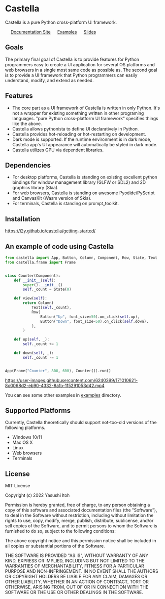 # Castella
Castella is a pure Python cross-platform UI framework.

<img src="https://user-images.githubusercontent.com/6240399/174487936-8484be0e-b2b5-433c-9416-594c0fd57f3a.png" style="height: 1em;"></img> [Documentation Site](https://i2y.github.io/castella) <img src="https://user-images.githubusercontent.com/6240399/174487787-7099167f-a8ad-42e8-9362-c19c84dc81be.png" style="height: 1em;"></img> [Examples](examples) <img src="https://user-images.githubusercontent.com/6240399/174487787-7099167f-a8ad-42e8-9362-c19c84dc81be.png" style="height: 1em;"></img> [Slides](https://speakerdeck.com/i2y/a-cross-platform-pure-python-declarative-ui-framework)

## Goals
The primary final goal of Castella is to provide features for Python programmers easy to create a UI application for several OS platforms and web browsers in a single most same code as possible as. The second goal is to provide a UI framework that Python programmers can easily understand, modify, and extend as needed.

## Features
- The core part as a UI framework of Castella is written in only Python. It's not a wrapper for existing something written in other programing languages. "pure Python cross-platform UI framework" specifies things like the above.
- Castella allows pythonista to define UI declaratively in Python.
- Castella provides hot-reloading or hot-restarting on development.
- Dark mode is supported. If the runtime environment is in dark mode, Castella app's UI appearance will automatically be styled in dark mode.
- Castella utilizes GPU via dependent libraries.

## Dependencies
- For desktop platforms, Castella is standing on existing excellent python bindings for window management library (GLFW or SDL2) and 2D graphics library (Skia).
- For web browsers, Castella is standing on awesome Pyodide/PyScript and CanvasKit (Wasm version of Skia).
- For terminals, Castella is standing on prompt_toolkit.

## Installation
https://i2y.github.io/castella/getting-started/

## An example of code using Castella

```python
from castella import App, Button, Column, Component, Row, State, Text
from castella.frame import Frame


class Counter(Component):
    def __init__(self):
        super().__init__()
        self._count = State(0)

    def view(self):
        return Column(
            Text(self._count),
            Row(
                Button("Up", font_size=50).on_click(self.up),
                Button("Down", font_size=50).on_click(self.down),
            ),
        )

    def up(self, _):
        self._count += 1

    def down(self, _):
        self._count -= 1


App(Frame("Counter", 800, 600), Counter()).run()
```

https://user-images.githubusercontent.com/6240399/171010621-8c0068d2-eb90-4332-8a1b-115291053d42.mp4

You can see some other examples in [examples](examples) directory.

## Supported Platforms
Currently, Castella theoretically should support not-too-old versions of the following platforms.

- Windows 10/11
- Mac OS X
- Linux
- Web browsers
- Terminals

## License
MIT License

Copyright (c) 2022 Yasushi Itoh

Permission is hereby granted, free of charge, to any person obtaining a copy of this software and associated documentation files (the "Software"), to deal in the Software without restriction, including without limitation the rights to use, copy, modify, merge, publish, distribute, sublicense, and/or sell copies of the Software, and to permit persons to whom the Software is furnished to do so, subject to the following conditions:

The above copyright notice and this permission notice shall be included in all copies or substantial portions of the Software.

THE SOFTWARE IS PROVIDED "AS IS", WITHOUT WARRANTY OF ANY KIND, EXPRESS OR IMPLIED, INCLUDING BUT NOT LIMITED TO THE WARRANTIES OF MERCHANTABILITY, FITNESS FOR A PARTICULAR PURPOSE AND NON-INFRINGEMENT. IN NO EVENT SHALL THE AUTHORS OR COPYRIGHT HOLDERS BE LIABLE FOR ANY CLAIM, DAMAGES OR OTHER LIABILITY, WHETHER IN AN ACTION OF CONTRACT, TORT OR OTHERWISE, ARISING FROM, OUT OF OR IN CONNECTION WITH THE SOFTWARE OR THE USE OR OTHER DEALINGS IN THE SOFTWARE.
